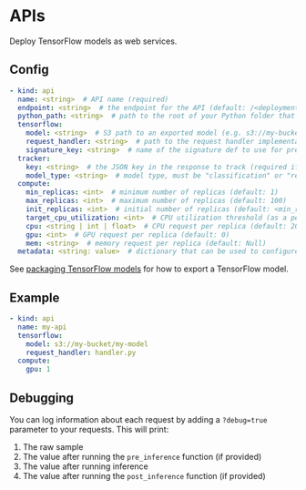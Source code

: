 # APIs

Deploy TensorFlow models as web services.

## Config

```yaml
- kind: api
  name: <string>  # API name (required)
  endpoint: <string>  # the endpoint for the API (default: /<deployment_name>/<api_name>)
  python_path: <string>  # path to the root of your Python folder that will be appended to PYTHONPATH (default: folder containing cortex.yaml)
  tensorflow:
    model: <string>  # S3 path to an exported model (e.g. s3://my-bucket/exported_model) (required)
    request_handler: <string>  # path to the request handler implementation file, relative to the Cortex root (optional)
    signature_key: <string>  # name of the signature def to use for prediction (required if your model has more than one signature def)
  tracker:
    key: <string>  # the JSON key in the response to track (required if the response payload is a JSON object)
    model_type: <string>  # model type, must be "classification" or "regression" (required)
  compute:
    min_replicas: <int>  # minimum number of replicas (default: 1)
    max_replicas: <int>  # maximum number of replicas (default: 100)
    init_replicas: <int>  # initial number of replicas (default: <min_replicas>)
    target_cpu_utilization: <int>  # CPU utilization threshold (as a percentage) to trigger scaling (default: 80)
    cpu: <string | int | float>  # CPU request per replica (default: 200m)
    gpu: <int>  # GPU request per replica (default: 0)
    mem: <string>  # memory request per replica (default: Null)
  metadata: <string: value>  # dictionary that can be used to configure custom values (optional)
```

See [packaging TensorFlow models](../packaging/tensorflow.md) for how to export a TensorFlow model.

## Example

```yaml
- kind: api
  name: my-api
  tensorflow:
    model: s3://my-bucket/my-model
    request_handler: handler.py
  compute:
    gpu: 1
```

## Debugging

You can log information about each request by adding a `?debug=true` parameter to your requests. This will print:

1. The raw sample
2. The value after running the `pre_inference` function (if provided)
3. The value after running inference
4. The value after running the `post_inference` function (if provided)

